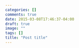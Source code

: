 ```yaml
---
categories: []
comments: true
date: 2015-03-08T17:46:37-04:00
draft: true
image: ""
tags: []
title: "Post title"
---
```


####

<!--more-->